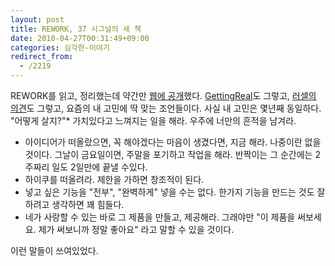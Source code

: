 ```yaml
---
layout: post
title: REWORK, 37 시그널의 새 책
date: 2010-04-27T00:31:49+09:00
categories: 심각한-이야기
redirect_from:
  - /2219
---
```




REWORK를 읽고, 정리했는데 약간만 <a title="[http://jaygong.com/entry/REWORK-37signals%EC%9D%98-%EC%83%88-%EC%B1%85]로 이동합니다." href="http://jaygong.tistory.com/entry/REWORK-37signals%EC%9D%98-%EC%83%88-%EC%B1%85" target="_blank">웹에 공개</a>했다. <a title="[http://gettingreal.37signals.com/GR_kor.php]로 이동합니다." href="http://gettingreal.37signals.com/GR_kor.php" target="_blank">GettingReal</a>도 그렇고, <a title="[http://inuit.co.kr/1906]로 이동합니다." href="http://inuit.co.kr/1906" target="_blank">러셀의 의견</a>도 그렇고, 요즘의 내 고민에 딱 맞는 조언들이다. 사실 내 고민은 몇년째 동일하다. "어떻게 살지?"* 가치있다고 느껴지는 일을 해라. 우주에 너만의 흔적을 남겨라.

<ul>

<li>아이디어가 떠올랐으면, 꼭 해야겠다는 마음이 생겼다면, 지금 해라. 나중이란 없을 것이다. 그날이 금요일이면, 주말을 포기하고 작업을 해라. 반짝이는 그 순간에는 2주짜리 일도 2일만에 끝낼 수있다.</li>

<li>하이쿠를 떠올려라. 제한을 가하면 창조적이 된다.</li>

<li>넣고 싶은 기능을 "전부", "완벽하게" 넣을 수는 없다. 한가지 기능을 만드는 것도 잘하려고 생각하면 꽤 힘들다.</li>

<li>네가 사랑할 수 있는 바로 그 제품을 만들고, 제공해라. 그래야만 "이 제품을 써보세요. 제가 써보니까 정말 좋아요" 라고 말할 수 있을 것이다.</li>

</ul>

이런 말들이 쓰여있었다.



